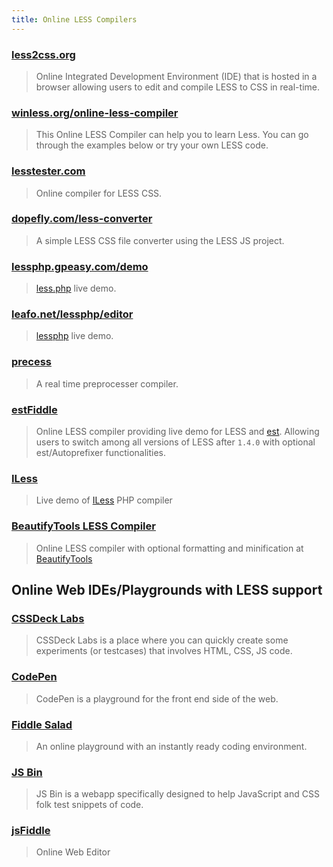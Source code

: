 ```yaml
---
title: Online LESS Compilers
---
```


### [less2css.org](http://less2css.org/)
> Online Integrated Development Environment (IDE) that is hosted in a browser allowing users to edit and compile LESS to CSS in real-time.

### [winless.org/online-less-compiler](http://winless.org/online-less-compiler)
> This Online LESS Compiler can help you to learn Less. You can go through the examples below or try your own LESS code.

### [lesstester.com](http://lesstester.com/)
> Online compiler for LESS CSS.

### [dopefly.com/less-converter](http://www.dopefly.com/less-converter/less-converter.html)
> A simple LESS CSS file converter using the LESS JS project.

### [lessphp.gpeasy.com/demo](http://lessphp.gpeasy.com/demo)
> [less.php](http://lessphp.gpeasy.com/) live demo.

### [leafo.net/lessphp/editor](http://leafo.net/lessphp/editor.html)
> [lessphp](http://leafo.net/lessphp/) live demo.

### [precess](http://precess.co/)
> A real time preprocesser compiler. 

### [estFiddle](http://ecomfe.github.io/est/fiddle/)
> Online LESS compiler providing live demo for LESS and [est](http://ecomfe.github.io/est/). Allowing users to switch among all versions of LESS after `1.4.0` with optional est/Autoprefixer functionalities.

### [ILess](http://demo-iless.rhcloud.com/)
> Live demo of  [ILess](https://github.com/mishal/iless) PHP compiler

### [BeautifyTools LESS Compiler](http://beautifytools.com/less-compiler.php)
> Online LESS compiler with optional formatting and minification at [BeautifyTools](http://beautifytools.com)

## Online Web IDEs/Playgrounds with LESS support

### [CSSDeck Labs](http://cssdeck.com/labs)
> CSSDeck Labs is a place where you can quickly create some experiments (or testcases) that involves HTML, CSS, JS code.

### [CodePen](http://codepen.io)
> CodePen is a playground for the front end side of the web.

### [Fiddle Salad](http://fiddlesalad.com/less/)
> An online playground with an instantly ready coding environment.

### [JS Bin](http://jsbin.com)
> JS Bin is a webapp specifically designed to help JavaScript and CSS folk test snippets of code.

### [jsFiddle](http://jsfiddle.net/hb2rsm2x)
> Online Web Editor
